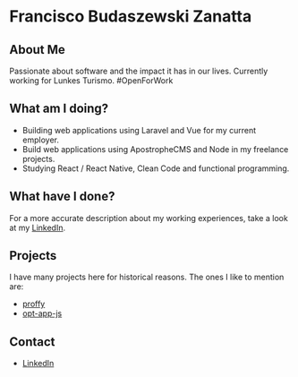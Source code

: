 # Francisco Budaszewski Zanatta

## About Me
Passionate about software and the impact it has in our lives. Currently working for Lunkes Turismo. #OpenForWork

## What am I doing?
* Building web applications using Laravel and Vue for my current employer.
* Build web applications using ApostropheCMS and Node in my freelance projects.
* Studying React / React Native, Clean Code and functional programming.

## What have I done?
For a more accurate description about my working experiences, take a look at my [LinkedIn](https://www.linkedin.com/in/francisco-budaszewski-zanatta-48ba92123/).

## Projects
I have many projects here for historical reasons. The ones I like to mention are:
* [proffy](https://github.com/xikaos/proffy)
* [opt-app-js](https://github.com/xikaos/otp-app-js)


## Contact
* [LinkedIn](https://www.linkedin.com/in/francisco-budaszewski-zanatta-48ba92123/)

